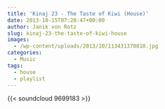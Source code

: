 ```yaml
---
title: 'Kinaj 23 - The Taste of Kiwi (House)'
date: 2013-10-15T07:28:47+00:00
author: Janik von Rotz
slug: kinaj-23-the-taste-of-kiwi-house
images:
  - /wp-content/uploads/2013/10/113431370810.jpg
categories:
  - Music
tags:
  - house
  - playlist
---
```

{{< soundcloud 9699183 >}}